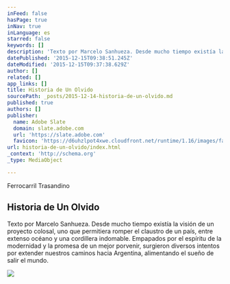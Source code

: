 ```yaml
---
inFeed: false
hasPage: true
inNav: true
inLanguage: es
starred: false
keywords: []
description: 'Texto por Marcelo Sanhueza. Desde mucho tiempo existía la visión de un proyecto colosal, uno que permitiera romper el claustro de un país, entre extenso océano y una cordillera indomable. Empapados por el espíritu de la modernidad y la promesa de un mejor porvenir, surgieron diversos intentos por extender nuestros caminos hacia Argentina, alimentando el sueño de salir el mundo.'
datePublished: '2015-12-15T09:38:51.245Z'
dateModified: '2015-12-15T09:37:38.629Z'
author: []
related: []
app_links: []
title: Historia de Un Olvido
sourcePath: _posts/2015-12-14-historia-de-un-olvido.md
published: true
authors: []
publisher:
  name: Adobe Slate
  domain: slate.adobe.com
  url: 'https://slate.adobe.com'
  favicon: 'https://d6uhzlpot4xwe.cloudfront.net/runtime/1.16/images/favicon.ico'
url: historia-de-un-olvido/index.html
_context: 'http://schema.org'
_type: MediaObject

---
```

Ferrocarril Trasandino

<article style=""><h1>Historia de Un Olvido</h1><p>Texto por Marcelo Sanhueza. Desde mucho tiempo existía la visión de un proyecto colosal, uno que permitiera romper el claustro de un país, entre extenso océano y una cordillera indomable. Empapados por el espíritu de la modernidad y la promesa de un mejor porvenir, surgieron diversos intentos por extender nuestros caminos hacia Argentina, alimentando el sueño de salir el mundo.</p><img src="https://s3-us-west-2.amazonaws.com/the-grid-img/p/b2b253e60dee805b20c4e824d96746db5e053711.jpg" /></article>